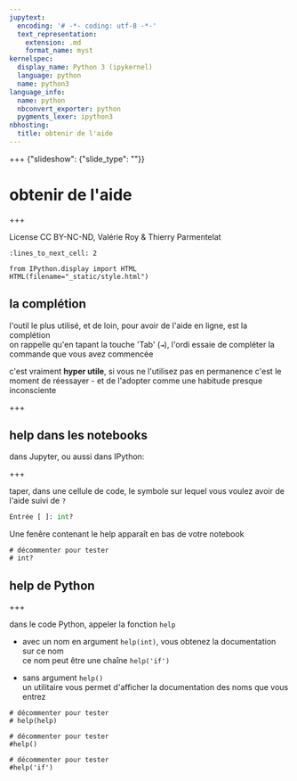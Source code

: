 ```yaml
---
jupytext:
  encoding: '# -*- coding: utf-8 -*-'
  text_representation:
    extension: .md
    format_name: myst
kernelspec:
  display_name: Python 3 (ipykernel)
  language: python
  name: python3
language_info:
  name: python
  nbconvert_exporter: python
  pygments_lexer: ipython3
nbhosting:
  title: obtenir de l'aide
---
```


+++ {"slideshow": {"slide_type": ""}}

# obtenir de l'aide

+++

License CC BY-NC-ND, Valérie Roy & Thierry Parmentelat

```{code-cell} ipython3
:lines_to_next_cell: 2

from IPython.display import HTML
HTML(filename="_static/style.html")
```

## la complétion

l'outil le plus utilisé, et de loin, pour avoir de l'aide en ligne, est la complétion  
on rappelle qu'en tapant la touche 'Tab' (`⇥`), l'ordi essaie de compléter la commande que vous avez commencée

c'est vraiment **hyper utile**, si vous ne l'utilisez pas en permanence c'est le moment de réessayer - et de l'adopter comme une habitude presque inconsciente

+++

## help dans les notebooks

dans Jupyter, ou aussi dans IPython:

+++

taper, dans une cellule de code, le symbole sur lequel vous voulez avoir de l'aide suivi de `?`

```python
Entrée [ ]: int?
```

Une fenêre contenant le help apparaît en bas de votre notebook

```{code-cell} ipython3
# décommenter pour tester
# int?
```

## help de Python

+++

dans le code Python, appeler la fonction `help`


* avec un nom en argument `help(int)`, vous obtenez la documentation sur ce nom  
  ce nom peut être une chaîne `help('if')` 


* sans argument `help()`  
  un utilitaire vous permet d'afficher la documentation des noms que vous entrez

```{code-cell} ipython3
# décommenter pour tester
# help(help)
```

```{code-cell} ipython3
# décommenter pour tester
#help()
```

```{code-cell} ipython3
# décommenter pour tester
#help('if')
```
